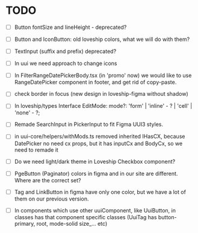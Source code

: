 # TODO
- [ ] Button fontSize and lineHeight - deprecated?
- [ ] Button and IconButton: old loveship colors, what we will do with them?
- [ ] TextInput (suffix and prefix) deprecated?
- [ ] In uui we need approach to change icons
- [ ] In FilterRangeDatePickerBody.tsx (in 'promo' now) we would like to use RangeDatePicker component in footer, and get rid of copy-paste.
- [ ] check border in focus (new design in loveship-figma without shadow)
- [ ] In loveship/types Interface EditMode: mode?: 'form' | 'inline' - ? | 'cell' | 'none' - ?;
- [ ] Remade SearchInput in PickerInput to fit Figma UUI3 styles.
- [ ] in uui-core/helpers/withMods.ts removed inherited IHasCX, because DatePicker no need cx props, but it has inputCx and BodyCx, so we need to remade it
- [ ] Do we need light/dark theme in Loveship Checkbox component? 
- [ ] PgeButton (Paginator) colors in figma and in our site are different. Where are the correct set?
- [ ] Tag and LinkButton in figma have only one color, but we have a lot of them on our previous version.
- [ ] In components which use other uuiComponent, like UuiButton, in classes has that component specific classes (UuiTag has button-primary, root, mode-solid size_... etc)

